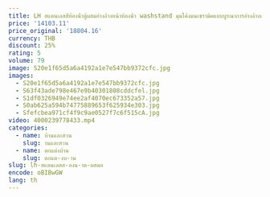 ```yaml
---
title: LH สแตนเลสสีห้องน้ําตู้ผสมอ่างล้างหน้าห้องน้ํา washstand มุมโค้งมนเซรามิคแบบบูรณาการอ่างล้างหน้า
price: '14103.11'
price_original: '18804.16'
currency: THB
discount: 25%
rating: 5
volume: 79
image: S20e1f65d5a6a4192a1e7e547bb9372cfc.jpg
images:
  - S20e1f65d5a6a4192a1e7e547bb9372cfc.jpg
  - S63f43ade798e467e9b40301808cddcfel.jpg
  - S1df0326949e74ee2af4070ec673352a57.jpg
  - S0ab625a594b74775889653f625934e303.jpg
  - Sfefcbea971cf4f9c9ae0527f7c6f515cA.jpg
video: 4000239778433.mp4
categories:
  - name: บ้านและสวน
    slug: านและสวน
  - name: ตกแต่งบ้าน
    slug: ตกแต-งบ-าน
slug: lh-สแตนเลสส-องน-าต-ผสมอ
encode: oBIBwGW
lang: th
---
```

  